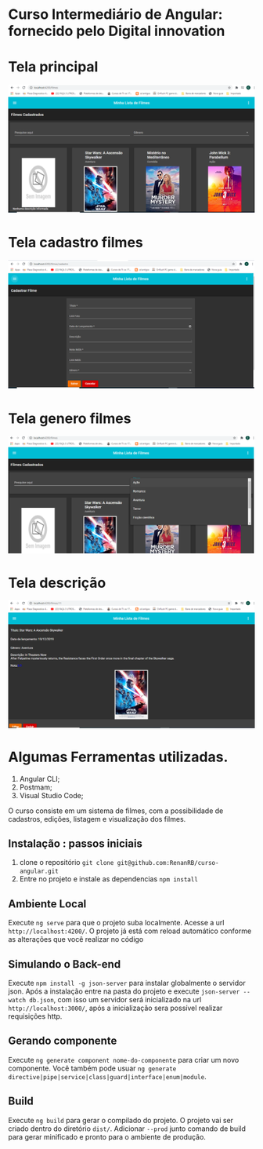 # Curso Intermediário de Angular: fornecido pelo Digital innovation 

# Tela principal
![Tela principal ](https://github.com/CelioRochadaSilva/curso-angular/blob/main/src/tela-principal.png)

# Tela cadastro filmes
![Tela principal ](https://github.com/CelioRochadaSilva/curso-angular/blob/main/src/tela-cadastro.png)

# Tela genero filmes
![Tela principal ](https://github.com/CelioRochadaSilva/curso-angular/blob/main/src/tela-principal-genero.png)

# Tela descrição
![Tela principal ](https://github.com/CelioRochadaSilva/curso-angular/blob/main/src/tela-descri%C3%A7%C3%A3o%20filme.png)

# Algumas Ferramentas utilizadas.
1. Angular CLI;
2. Postmam;
3. Visual Studio Code; 




O curso consiste em um sistema de filmes, com a possibilidade de cadastros, edições, listagem e visualização dos filmes.

## Instalação : passos iniciais

1. clone o repositório `git clone git@github.com:RenanRB/curso-angular.git`
2. Entre no projeto e instale as dependencias `npm install`

## Ambiente Local

Execute `ng serve` para que o projeto suba localmente. Acesse a url `http://localhost:4200/`. O projeto já está com reload automático conforme as alterações que você realizar no código

## Simulando o Back-end

Execute `npm install -g json-server` para instalar globalmente o servidor json. Após a instalação entre na pasta do projeto e execute `json-server --watch db.json`, com isso um servidor será inicializado na url `http://localhost:3000/`, após a inicialização sera possível realizar requisições http.

## Gerando componente

Execute `ng generate component nome-do-componente` para criar um novo componente. Você também pode usuar `ng generate directive|pipe|service|class|guard|interface|enum|module`.

## Build

Execute `ng build` para gerar o compilado do projeto. O projeto vai ser criado dentro do diretório `dist/`. Adicionar `--prod` junto comando de build para gerar minificado e pronto para o ambiente de produção.

